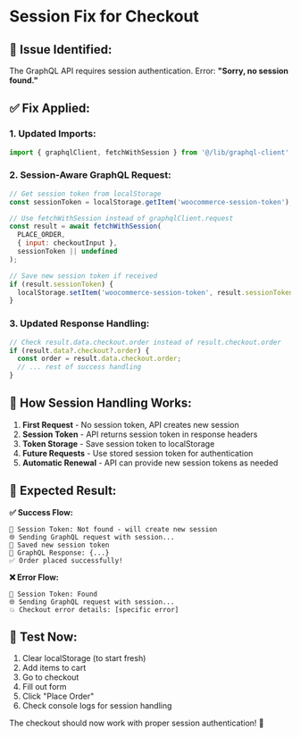 # Session Fix for Checkout

## 🐛 **Issue Identified:**
The GraphQL API requires session authentication. Error: **"Sorry, no session found."**

## ✅ **Fix Applied:**

### **1. Updated Imports:**
```javascript
import { graphqlClient, fetchWithSession } from '@/lib/graphql-client';
```

### **2. Session-Aware GraphQL Request:**
```javascript
// Get session token from localStorage
const sessionToken = localStorage.getItem('woocommerce-session-token');

// Use fetchWithSession instead of graphqlClient.request
const result = await fetchWithSession(
  PLACE_ORDER,
  { input: checkoutInput },
  sessionToken || undefined
);

// Save new session token if received
if (result.sessionToken) {
  localStorage.setItem('woocommerce-session-token', result.sessionToken);
}
```

### **3. Updated Response Handling:**
```javascript
// Check result.data.checkout.order instead of result.checkout.order
if (result.data?.checkout?.order) {
  const order = result.data.checkout.order;
  // ... rest of success handling
}
```

## 🔧 **How Session Handling Works:**

1. **First Request** - No session token, API creates new session
2. **Session Token** - API returns session token in response headers
3. **Token Storage** - Save session token to localStorage
4. **Future Requests** - Use stored session token for authentication
5. **Automatic Renewal** - API can provide new session tokens as needed

## 🚀 **Expected Result:**

**✅ Success Flow:**
```
🔑 Session Token: Not found - will create new session
🌐 Sending GraphQL request with session...
💾 Saved new session token
📨 GraphQL Response: {...}
✅ Order placed successfully!
```

**❌ Error Flow:**
```
🔑 Session Token: Found
🌐 Sending GraphQL request with session...
💥 Checkout error details: [specific error]
```

## 🧪 **Test Now:**
1. Clear localStorage (to start fresh)
2. Add items to cart
3. Go to checkout
4. Fill out form
5. Click "Place Order"
6. Check console logs for session handling

The checkout should now work with proper session authentication! 🎉

